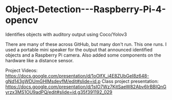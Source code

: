 # Object-Detection---Raspberry-Pi-4-opencv
Identifies objects with auditory output using Coco/Yolov3 

There are many of these across GitHub, but many don't run. This one runs. I used a portable mini speaker for the output that announced identified objects and a Raspberry Pi camera. Also added some components on the hardware like a distance sensor.

Project Videos: https://docs.google.com/presentation/d/1oOIfX_i4E8ZUbGeI8z648-gNd143gWDUmGHlMsdevfM/edit#slide=id.p 
Class project presentation: https://docs.google.com/presentation/d/1sIO7Wz7KjtSaeW82Abv6IrBBIQnGyrzx3MS1OU9adPQ/edit#slide=id.g35f391192_029 

